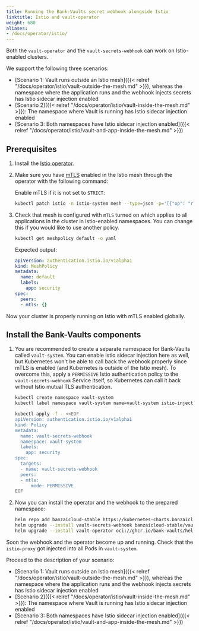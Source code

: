 ```yaml
---
title: Running the Bank-Vaults secret webhook alongside Istio
linktitle: Istio and vault-operator
weight: 680
aliases:
- /docs/operator/istio/
---
```


Both the `vault-operator` and the `vault-secrets-webhook` can work on Istio-enabled clusters.

We support the following three scenarios:

- [Scenario 1: Vault runs outside an Istio mesh]({{< relref "/docs/operator/istio/vault-outside-the-mesh.md" >}}), whereas the namespace where the application runs and the webhook injects secrets has Istio sidecar injection enabled
- [Scenario 2]({{< relref "/docs/operator/istio/vault-inside-the-mesh.md" >}}): The namespace where Vault is running has Istio sidecar injection enabled
- [Scenario 3: Both namespaces have Istio sidecar injection enabled]({{< relref "/docs/operator/istio/vault-and-app-inside-the-mesh.md" >}})

## Prerequisites

1. Install the [Istio operator](https://github.com/banzaicloud/istio-operator).
1. Make sure you have [mTLS](https://istio.io/docs/tasks/security/authentication/authn-policy/#globally-enabling-istio-mutual-tls) enabled in the Istio mesh through the operator with the following command:

    Enable mTLS if it is not set to `STRICT`:

    ```bash
    kubectl patch istio -n istio-system mesh --type=json -p='[{"op": "replace", "path": "/spec/meshPolicy/mtlsMode", "value":STRICT}]'
    ```

1. Check that mesh is configured with `mTLS` turned on which applies to all applications in the cluster in Istio-enabled namespaces. You can change this if you would like to use another policy.

    ```bash
    kubectl get meshpolicy default -o yaml
    ```

    Expected output:

    ```yaml
    apiVersion: authentication.istio.io/v1alpha1
    kind: MeshPolicy
    metadata:
      name: default
      labels:
        app: security
    spec:
      peers:
      - mtls: {}
    ```

Now your cluster is properly running on Istio with mTLS enabled globally.

## Install the Bank-Vaults components

1. You are recommended to create a separate namespace for Bank-Vaults called `vault-system`. You can enable Istio sidecar injection here as well, but Kubernetes won't be able to call back the webhook properly since mTLS is enabled (and Kubernetes is outside of the Istio mesh). To overcome this, apply a `PERMISSIVE` Istio authentication policy to the `vault-secrets-webhook` Service itself, so Kubernetes can call it back without Istio mutual TLS authentication.

    ```bash
    kubectl create namespace vault-system
    kubectl label namespace vault-system name=vault-system istio-injection=enabled
    ```

    ```bash
    kubectl apply -f - <<EOF
    apiVersion: authentication.istio.io/v1alpha1
    kind: Policy
    metadata:
      name: vault-secrets-webhook
      namespace: vault-system
      labels:
        app: security
    spec:
      targets:
      - name: vault-secrets-webhook
      peers:
      - mtls:
          mode: PERMISSIVE
    EOF
    ```

1. Now you can install the operator and the webhook to the prepared namespace:

    ```bash
    helm repo add banzaicloud-stable https://kubernetes-charts.banzaicloud.com
    helm upgrade --install vault-secrets-webhook banzaicloud-stable/vault-secrets-webhook --namespace vault-system
    helm upgrade --install vault-operator oci://ghcr.io/bank-vaults/helm-charts/vault-operator --namespace vault-system
    ```

Soon the webhook and the operator become up and running. Check that the `istio-proxy` got injected into all Pods in `vault-system`.

Proceed to the description of your scenario:

- [Scenario 1: Vault runs outside an Istio mesh]({{< relref "/docs/operator/istio/vault-outside-the-mesh.md" >}}), whereas the namespace where the application runs and the webhook injects secrets has Istio sidecar injection enabled
- [Scenario 2]({{< relref "/docs/operator/istio/vault-inside-the-mesh.md" >}}): The namespace where Vault is running has Istio sidecar injection enabled
- [Scenario 3: Both namespaces have Istio sidecar injection enabled]({{< relref "/docs/operator/istio/vault-and-app-inside-the-mesh.md" >}})
